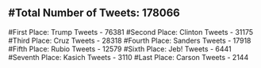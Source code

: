 #Total Number of Tweets: 178066 
---
#First Place: Trump Tweets - 76381
#Second Place: Clinton Tweets - 31175
#Third Place: Cruz Tweets - 28318
#Fourth Place: Sanders Tweets - 17918
#Fifth Place: Rubio Tweets - 12579
#Sixth Place: Jeb! Tweets - 6441
#Seventh Place: Kasich Tweets - 3110
#Last Place: Carson Tweets - 2144
